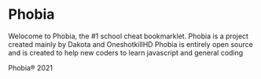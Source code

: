 # Phobia

Welocome to Phobia, the #1 school cheat bookmarklet.
Phobia is a project created mainly by Dakota and OneshotkillHD
Phobia is entirely open source and is created to help new coders to learn javascript and general coding




Phobia® 2021
